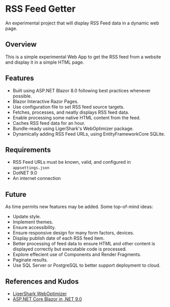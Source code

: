 # RSS Feed Getter

An experimental project that will display RSS Feed data in a dynamic web page.

## Overview

This is a simple experimental Web App to get the RSS feed from a website and display it in a simple HTML page.

## Features

- Built using ASP.NET Blazor 8.0 following best practices whenever possible.
- Blazor Interactive Razor Pages.
- Use configuration file to set RSS feed source targets.
- Fetches, processes, and neatly displays RSS feed data.
- Enable processing some native HTML content from the feed.
- Caches RSS feed data for an hour.
- Bundle-ready using LigerShark's WebOptimizer package.
- Dynamically adding RSS Feed URLs, using EntityFrameworkCore SQLite.

## Requirements

- RSS Feed URLs must be known, valid, and configured in `appsettings.json`
- DotNET 9.0
- An internet connection

## Future

As time permits new features may be added. Some top-of-mind ideas:

- Update style.
- Implement themes.
- Ensure accessibility.
- Ensure responsive design for many form factors, devices.
- Display publish date of each RSS feed item.
- Better processing of feed data to ensure HTML and other content is displayed correctly but executable code is processed.
- Explore effecient use of Components and Render Fragments.
- Paginate results.
- Use SQL Server or PostgreSQL to better support deployment to cloud.

## References and Kudos

- [LigerShark WebOptimizer](https://github.com/ligershark/WebOptimizer)
- [ASP.NET Core Blazor in .NET 9.0](https://learn.microsoft.com/en-us/aspnet/core/blazor/?view=aspnetcore-9.0)
